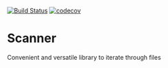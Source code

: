 [![Build Status](https://travis-ci.org/wojteninho/scanner.svg?branch=master)](https://travis-ci.org/wojteninho/scanner)
[![codecov](https://codecov.io/gh/wojteninho/scanner/branch/master/graph/badge.svg)](https://codecov.io/gh/wojteninho/scanner)

# Scanner

Convenient and versatile library to iterate through files
